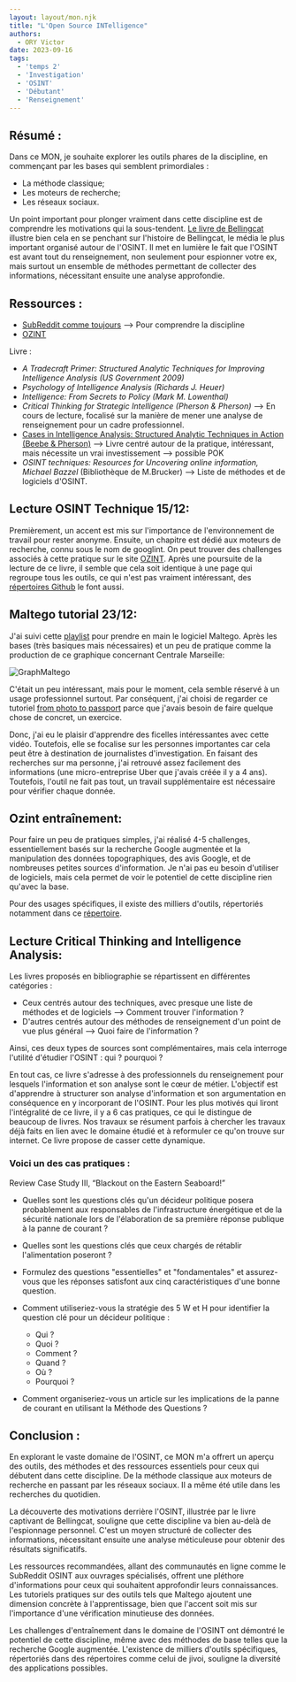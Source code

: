 ```yaml
---
layout: layout/mon.njk
title: "L'Open Source INTelligence"
authors:
  - ORY Victor
date: 2023-09-16
tags:
  - 'temps 2'
  - 'Investigation'
  - 'OSINT'
  - 'Débutant'
  - 'Renseignement'
---
```


## Résumé :

Dans ce MON, je souhaite explorer les outils phares de la discipline, en commençant par les bases qui semblent primordiales :

- La méthode classique;
- Les moteurs de recherche;
- Les réseaux sociaux.

Un point important pour plonger vraiment dans cette discipline est de comprendre les motivations qui la sous-tendent. [Le livre de Bellingcat](https://www.amazon.fr/We-Are-Bellingcat-Intelligence-Agency/dp/1526615738) illustre bien cela en se penchant sur l'histoire de Bellingcat, le média le plus important organisé autour de l'OSINT. Il met en lumière le fait que l'OSINT est avant tout du renseignement, non seulement pour espionner votre ex, mais surtout un ensemble de méthodes permettant de collecter des informations, nécessitant ensuite une analyse approfondie.

## Ressources :

- [SubReddit comme toujours](https://www.reddit.com/r/OSINT/comments/e78he1/osint_for_beginners_part_1_introduction/) --> Pour comprendre la discipline 
- [OZINT](https://ozint.eu/)

Livre : 

- *A Tradecraft Primer: Structured Analytic Techniques for Improving Intelligence Analysis (US Government 2009)*
- *Psychology of Intelligence Analysis (Richards J. Heuer)*
- *Intelligence: From Secrets to Policy (Mark M. Lowenthal)*
- *Critical Thinking for Strategic Intelligence (Pherson & Pherson)* --> En cours de lecture, focalisé sur la manière de mener une analyse de renseignement pour un cadre professionnel.  
- [Cases in Intelligence Analysis: Structured Analytic Techniques in Action (Beebe & Pherson)](https://nziip.org.nz/wp-content/uploads/2021/10/Cases-in-Intelligence-Analysis-Instructor-Materials-2015.pdf) --> Livre centré autour de la pratique, intéressant, mais nécessite un vrai investissement --> possible POK 
- *OSINT techniques: Resources for Uncovering online information, Michael Bazzel* (Bibliothèque de M.Brucker) --> Liste de méthodes et de logiciels d'OSINT. 

## Lecture OSINT Technique 15/12:

Premièrement, un accent est mis sur l'importance de l'environnement de travail pour rester anonyme. Ensuite, un chapitre est dédié aux moteurs de recherche, connu sous le nom de googlint. On peut trouver des challenges associés à cette pratique sur le site [OZINT](https://ozint.eu/). Après une poursuite de la lecture de ce livre, il semble que cela soit identique à une page qui regroupe tous les outils, ce qui n'est pas vraiment intéressant, des [répertoires Github](https://github.com/jivoi/awesome-osint) le font aussi.

## Maltego tutorial 23/12:

J'ai suivi cette [playlist](https://www.youtube.com/watch?v=ceQhIBKFp2A&list=PLfRX-xJAc2yz6CjQVQuogJeCBoy8HbCOR) pour prendre en main le logiciel Maltego. Après les bases (très basiques mais nécessaires) et un peu de pratique comme la production de ce graphique concernant Centrale Marseille:

![GraphMaltego](../MaltegoCentraleMarseille.png )

C'était un peu intéressant, mais pour le moment, cela semble réservé à un usage professionnel surtout. Par conséquent, j'ai choisi de regarder ce tutoriel [from photo to passport](https://www.youtube.com/watch?v=TtTOp-o-TOs) parce que j'avais besoin de faire quelque chose de concret, un exercice.

Donc, j'ai eu le plaisir d'apprendre des ficelles intéressantes avec cette vidéo. Toutefois, elle se focalise sur les personnes importantes car cela peut être à destination de journalistes d'investigation. En faisant des recherches sur ma personne, j'ai retrouvé assez facilement des informations (une micro-entreprise Uber que j'avais créée il y a 4 ans). Toutefois, l'outil ne fait pas tout, un travail supplémentaire est nécessaire pour vérifier chaque donnée.

## Ozint entraînement:

Pour faire un peu de pratiques simples, j'ai réalisé 4-5 challenges, essentiellement basés sur la recherche Google augmentée et la manipulation des données topographiques, des avis Google, et de nombreuses petites sources d'information. Je n'ai pas eu besoin d'utiliser de logiciels, mais cela permet de voir le potentiel de cette discipline rien qu'avec la base.

Pour des usages spécifiques, il existe des milliers d'outils, répertoriés notamment dans ce [répertoire](https://github.com/jivoi/awesome-osint).

## Lecture Critical Thinking and Intelligence Analysis:

Les livres proposés en bibliographie se répartissent en différentes catégories :
- Ceux centrés autour des techniques, avec presque une liste de méthodes et de logiciels --> Comment trouver l'information ?
- D'autres centrés autour des méthodes de renseignement d'un point de vue plus général --> Quoi faire de l'information ?

Ainsi, ces deux types de sources sont complémentaires, mais cela interroge l'utilité d'étudier l'OSINT : qui ? pourquoi ?

En tout cas, ce livre s'adresse à des professionnels du renseignement pour lesquels l'information et son analyse sont le cœur de métier. L'objectif est d'apprendre à structurer son analyse d'information et son argumentation en conséquence en y incorporant de l'OSINT. Pour les plus motivés qui liront l'intégralité de ce livre, il y a 6 cas pratiques, ce qui le distingue de beaucoup de livres. Nos travaux se résument parfois à chercher les travaux déjà faits en lien avec le domaine étudié et à reformuler ce qu'on trouve sur internet. Ce livre propose de casser cette dynamique.

### Voici un des cas pratiques :

Review Case Study III, “Blackout on the Eastern Seaboard!”

- Quelles sont les questions clés qu'un décideur politique posera probablement aux responsables de l'infrastructure énergétique et de la sécurité nationale lors de l'élaboration de sa première réponse publique à la panne de courant ?

- Quelles sont les questions clés que ceux chargés de rétablir l'alimentation poseront ?

- Formulez des questions "essentielles" et "fondamentales" et assurez-vous que les réponses satisfont aux cinq caractéristiques d'une bonne question.

- Comment utiliseriez-vous la stratégie des 5 W et H pour identifier la question clé pour un décideur politique :
  - Qui ?
  - Quoi ?
  - Comment ?
  - Quand ?
  - Où ?
  - Pourquoi ?

- Comment organiseriez-vous un article sur les implications de la panne de courant en utilisant la Méthode des Questions ?

## Conclusion :

En explorant le vaste domaine de l'OSINT, ce MON m'a offrert un aperçu des outils, des méthodes et des ressources essentiels pour ceux qui débutent dans cette discipline. De la méthode classique aux moteurs de recherche en passant par les réseaux sociaux. Il a même été utile dans les recherches du quotidien. 

La découverte des motivations derrière l'OSINT, illustrée par le livre captivant de Bellingcat, souligne que cette discipline va bien au-delà de l'espionnage personnel. C'est un moyen structuré de collecter des informations, nécessitant ensuite une analyse méticuleuse pour obtenir des résultats significatifs.

Les ressources recommandées, allant des communautés en ligne comme le SubReddit OSINT aux ouvrages spécialisés, offrent une pléthore d'informations pour ceux qui souhaitent approfondir leurs connaissances. Les tutoriels pratiques sur des outils tels que Maltego ajoutent une dimension concrète à l'apprentissage, bien que l'accent soit mis sur l'importance d'une vérification minutieuse des données.

Les challenges d'entraînement dans le domaine de l'OSINT ont démontré le potentiel de cette discipline, même avec des méthodes de base telles que la recherche Google augmentée. L'existence de milliers d'outils spécifiques, répertoriés dans des répertoires comme celui de jivoi, souligne la diversité des applications possibles.
